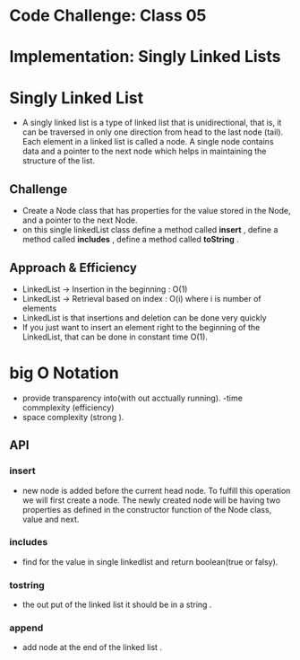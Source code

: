 # Code Challenge: Class 05

# Implementation: Singly Linked Lists

# Singly Linked List

- A singly linked list is a type of linked list that is unidirectional, that is, it can be traversed in only one direction from head to the last node (tail). Each element in a linked list is called a node. A single node contains data and a pointer to the next node which helps in maintaining the structure of the list.

## Challenge
- Create a Node class that has properties for the value stored in the Node, and a pointer to the next Node. 
- on this  single linkedList class define a method called **insert** ,  define a method called  **includes** , define a method called **toString** .

## Approach & Efficiency

- LinkedList -> Insertion in the beginning : O(1)
- LinkedList -> Retrieval based on index : O(i) where i is number of elements 
- LinkedList is that insertions and deletion can be done very quickly
- If you just want to insert an element right to the beginning of the LinkedList, that can be done in constant time O(1).
# big O Notation 
- provide transparency into(with out acctually running).
-time commplexity (efficiency)
- space complexity (strong ).



## API
 ### insert 
- new node is added before the current head node. To fulfill this operation we will first create a node. The newly created node will be having two properties as defined in the constructor function of the Node class, value  and next.
### includes 
- find for the value in single linkedlist and return boolean(true or falsy).
### tostring 
-  the out put of the linked list it should be in a string .
### append 
- add node at the end of the linked list .


